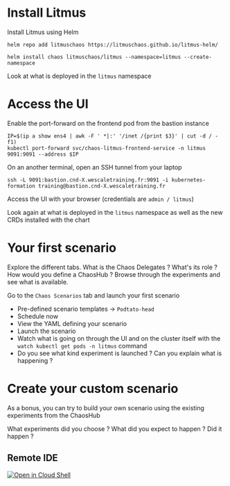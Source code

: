 
# Install Litmus


Install Litmus using Helm
```
helm repo add litmuschaos https://litmuschaos.github.io/litmus-helm/

helm install chaos litmuschaos/litmus --namespace=litmus --create-namespace
```

Look at what is deployed in the `litmus` namespace


# Access the UI

Enable the port-forward on the frontend pod from the bastion instance
```
IP=$(ip a show ens4 | awk -F ' *|:' '/inet /{print $3}' | cut -d / -f1)
kubectl port-forward svc/chaos-litmus-frontend-service -n litmus 9091:9091 --address $IP
```

On an another terminal, open an SSH tunnel from your laptop
```
ssh -L 9091:bastion.cnd-X.wescaletraining.fr:9091 -i kubernetes-formation training@bastion.cnd-X.wescaletraining.fr
```

Access the UI with your browser (credentials are `admin / litmus`)


Look again at what is deployed in the `litmus` namespace as well as the new CRDs installed with the chart


# Your first scenario

Explore the different tabs.
What is the Chaos Delegates ? What's its role ?
How would you define a ChaosHub ? Browse through the experiments and see what is available.

Go to the `Chaos Scenarios` tab and launch your first scenario
 - Pre-defined scenario templates -> `Podtato-head`
 - Schedule now
 - View the YAML defining your scenario
 - Launch the scenario
 - Watch what is going on through the UI and on the cluster itself with the `watch kubectl get pods -n litmus` command
 - Do you see what kind experiment is launched ? Can you explain what is happening ?


# Create your custom scenario

As a bonus, you can try to build your own scenario using the existing experiments from the ChaosHub

What experiments did you choose ? What did you expect to happen ? Did it happen ?

## Remote IDE

[![Open in Cloud Shell](https://gstatic.com/cloudssh/images/open-btn.svg)](https://shell.cloud.google.com/cloudshell/open?cloudshell_git_repo=https://github.com/wescale/k8s-dev-training.git&cloudshell_tutorial=tutorial.md&show=ide%2Cterminal&cloudshell_git_branch=main&cloudshell_workspace=day-2/ex-6/)